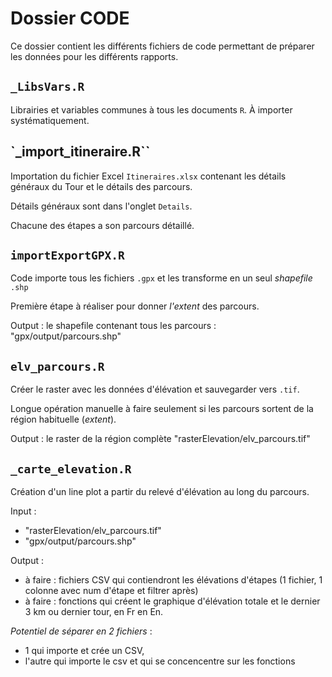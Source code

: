 # Dossier CODE

Ce dossier contient les différents fichiers de code permettant de préparer les données pour les différents rapports.

## `_LibsVars.R`

Librairies et variables communes à tous les documents `R`. À importer systématiquement.

## \`\_import_itineraire.R\`\`

Importation du fichier Excel `Itineraires.xlsx` contenant les détails généraux du Tour et le détails des parcours.

Détails généraux sont dans l'onglet `Details`.

Chacune des étapes a son parcours détaillé.

## `importExportGPX.R`

Code importe tous les fichiers `.gpx` et les transforme en un seul *shapefile* `.shp`

Première étape à réaliser pour donner *l'extent* des parcours.

Output : le shapefile contenant tous les parcours : "gpx/output/parcours.shp"

## `elv_parcours.R`

Créer le raster avec les données d'élévation et sauvegarder vers `.tif`.

Longue opération manuelle à faire seulement si les parcours sortent de la région habituelle (*extent*).

Output : le raster de la région complète "rasterElevation/elv_parcours.tif"

## `_carte_elevation.R`

Création d'un line plot a partir du relevé d'élévation au long du parcours.

Input : 
- "rasterElevation/elv_parcours.tif" 
- "gpx/output/parcours.shp"

Output : 
- à faire : fichiers CSV qui contiendront les élévations d'étapes (1 fichier, 1 colonne avec num d'étape et filtrer après) 
- à faire : fonctions qui créent le graphique d'élévation totale et le dernier 3 km ou dernier tour, en Fr en En.

*Potentiel de séparer en 2 fichiers* :
- 1 qui importe et crée un CSV, 
- l'autre qui importe le csv et qui se concencentre sur les fonctions
